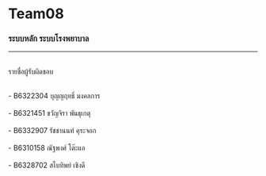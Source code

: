 # Team08
### ระบบหลัก ระบบโรงพยาบาล
<hr/>
<br/> รายชื่อผู้รับผิดชอบ </br>

<br/> - B6322304 บุญญฤทธิ์ มงคลการ </br>
<br/> - B6321451 ขวัญจิรา พันธุเกตุ   </br>
<br/> - B6332907 รัชชานนท์ คุระจอก  </br>
<br/> - B6310158 ณัฐพงศ์ โต๊ะแอ  </br>
<br/> - B6328702 สไบทิพย์ เชิงดี  </br>